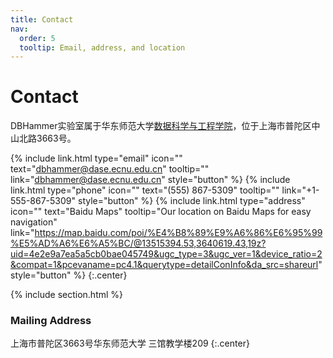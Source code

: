 ```yaml
---
title: Contact
nav:
  order: 5
  tooltip: Email, address, and location
---
```


# <i class="fas fa-envelope"></i>Contact

DBHammer实验室属于华东师范大学[数据科学与工程学院](http://dase.ecnu.edu.cn/)，位于上海市普陀区中山北路3663号。

{%
  include link.html
  type="email"
  icon=""
  text="dbhammer@dase.ecnu.edu.cn"
  tooltip=""
  link="dbhammer@dase.ecnu.edu.cn"
  style="button"
%}
{%
  include link.html
  type="phone"
  icon=""
  text="(555) 867-5309"
  tooltip=""
  link="+1-555-867-5309"
  style="button"
%}
{%
  include link.html
  type="address"
  icon=""
  text="Baidu Maps"
  tooltip="Our location on Baidu Maps for easy navigation"
  link="https://map.baidu.com/poi/%E4%B8%89%E9%A6%86%E6%95%99%E5%AD%A6%E6%A5%BC/@13515394.53,3640619.43,19z?uid=4e2e9a7ea5a5cb0bae045749&ugc_type=3&ugc_ver=1&device_ratio=2&compat=1&pcevaname=pc4.1&querytype=detailConInfo&da_src=shareurl"
  style="button"
%}
{:.center}

{% include section.html %}

### <i class="fas fa-mail-bulk"></i>Mailing Address
上海市普陀区3663号华东师范大学 三馆教学楼209
{:.center}

<!-- {% capture col1 %}
{%
  include figure.html
  image="images/photo.jpg"
  caption="The Center for Wit and Sagacity"
%}
{% endcapture %}
{% capture col2 %}
{%
  include figure.html
  image="images/photo.jpg"
  caption="Department of Metaphor"
%}
{% endcapture %}
{% include two-col.html col1=col1 col2=col2 %} -->
